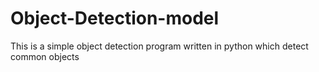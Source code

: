 # Object-Detection-model
This is a simple object detection program written in python which detect common objects
